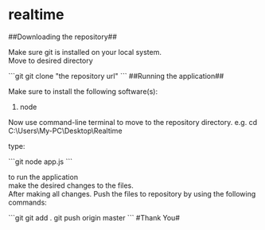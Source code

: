 # realtime
##Downloading the repository##
<p>Make sure git is installed on your local system.<br>Move to desired directory</p>
```git
git clone "the repository url"
```
##Running the application##
<p>Make sure to install the following software(s):</p>
<ol><li>node</li></ol>
<p>Now use command-line terminal to move to the repository directory. e.g. cd C:\Users\My-PC\Desktop\Realtime</p>
<p>type:</p>
```git
node app.js
```
<p>to run the application<br>
make the desired changes to the files.<br> After making all changes. Push the files to repository by using the following commands:</p>
```git
git add .
git push origin master
```
#Thank You#
